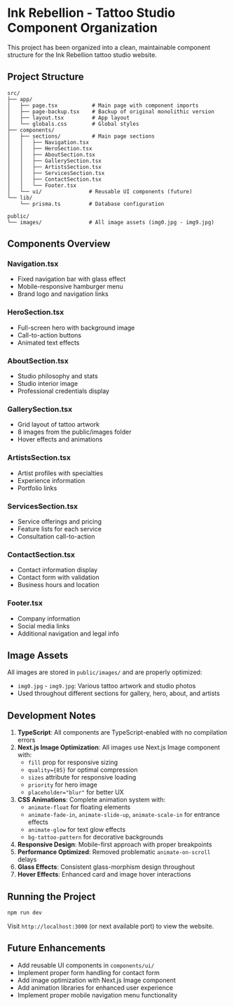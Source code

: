 # Ink Rebellion - Tattoo Studio Component Organization

This project has been organized into a clean, maintainable component structure for the Ink Rebellion tattoo studio website.

## Project Structure

```
src/
├── app/
│   ├── page.tsx           # Main page with component imports
│   ├── page-backup.tsx    # Backup of original monolithic version
│   ├── layout.tsx         # App layout
│   └── globals.css        # Global styles
├── components/
│   ├── sections/          # Main page sections
│   │   ├── Navigation.tsx
│   │   ├── HeroSection.tsx
│   │   ├── AboutSection.tsx
│   │   ├── GallerySection.tsx
│   │   ├── ArtistsSection.tsx
│   │   ├── ServicesSection.tsx
│   │   ├── ContactSection.tsx
│   │   └── Footer.tsx
│   └── ui/               # Reusable UI components (future)
└── lib/
    └── prisma.ts         # Database configuration

public/
└── images/               # All image assets (img0.jpg - img9.jpg)
```

## Components Overview

### Navigation.tsx

- Fixed navigation bar with glass effect
- Mobile-responsive hamburger menu
- Brand logo and navigation links

### HeroSection.tsx

- Full-screen hero with background image
- Call-to-action buttons
- Animated text effects

### AboutSection.tsx

- Studio philosophy and stats
- Studio interior image
- Professional credentials display

### GallerySection.tsx

- Grid layout of tattoo artwork
- 8 images from the public/images folder
- Hover effects and animations

### ArtistsSection.tsx

- Artist profiles with specialties
- Experience information
- Portfolio links

### ServicesSection.tsx

- Service offerings and pricing
- Feature lists for each service
- Consultation call-to-action

### ContactSection.tsx

- Contact information display
- Contact form with validation
- Business hours and location

### Footer.tsx

- Company information
- Social media links
- Additional navigation and legal info

## Image Assets

All images are stored in `public/images/` and are properly optimized:

- `img0.jpg` - `img9.jpg`: Various tattoo artwork and studio photos
- Used throughout different sections for gallery, hero, about, and artists

## Development Notes

1. **TypeScript**: All components are TypeScript-enabled with no compilation errors
2. **Next.js Image Optimization**: All images use Next.js Image component with:
   - `fill` prop for responsive sizing
   - `quality={85}` for optimal compression
   - `sizes` attribute for responsive loading
   - `priority` for hero image
   - `placeholder="blur"` for better UX
3. **CSS Animations**: Complete animation system with:
   - `animate-float` for floating elements
   - `animate-fade-in`, `animate-slide-up`, `animate-scale-in` for entrance effects
   - `animate-glow` for text glow effects
   - `bg-tattoo-pattern` for decorative backgrounds
4. **Responsive Design**: Mobile-first approach with proper breakpoints
5. **Performance Optimized**: Removed problematic `animate-on-scroll` delays
6. **Glass Effects**: Consistent glass-morphism design throughout
7. **Hover Effects**: Enhanced card and image hover interactions

## Running the Project

```bash
npm run dev
```

Visit `http://localhost:3000` (or next available port) to view the website.

## Future Enhancements

- Add reusable UI components in `components/ui/`
- Implement proper form handling for contact form
- Add image optimization with Next.js Image component
- Add animation libraries for enhanced user experience
- Implement proper mobile navigation menu functionality
